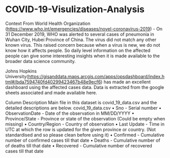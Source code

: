 # COVID-19-Visulization-Analysis
Context
From World Health Organization (https://www.who.int/emergencies/diseases/novel-coronavirus-2019) - On 31 December 2019, WHO was alerted to several cases of pneumonia in Wuhan City, Hubei Province of China. 
The virus did not match any other known virus. This raised concern because when a virus is new, we do not know how it affects people.
So daily level information on the affected people can give some interesting insights when it is made available to the broader data science community.

Johns Hopkins University(https://gisanddata.maps.arcgis.com/apps/opsdashboard/index.html#/bda7594740fd40299423467b48e9ecf6) has made an excellent dashboard using the affected cases data. Data is extracted from the google sheets associated and made available here.






Column Description
Main file in this dataset is covid_19_data.csv and the detailed descriptions are below.
covid_19_data.csv
•	Sno - Serial number
•	ObservationDate - Date of the observation in MM/DD/YYYY
•	Province/State - Province or state of the observation (Could be empty when missing)
•	Country/Region - Country of observation
•	Last Update - Time in UTC at which the row is updated for the given province or country. (Not standardised and so please clean before using it)
•	Confirmed - Cumulative number of confirmed cases till that date
•	Deaths - Cumulative number of of deaths till that date
•	Recovered - Cumulative number of recovered cases till that date
